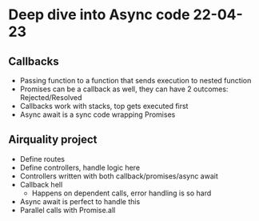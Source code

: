 # Deep dive into Async code 22-04-23

## Callbacks

- Passing function to a function that sends execution to nested function
- Promises can be a callback as well, they can have 2 outcomes: Rejected/Resolved
- Callbacks work with stacks, top gets executed first
- Async await is a sync code wrapping Promises

## Airquality project

- Define routes
- Define controllers, handle logic here
- Controllers written with both callback/promises/async await
- Callback hell
  - Happens on dependent calls, error handling is so hard
- Async await is perfect to handle this
- Parallel calls with Promise.all
